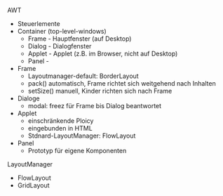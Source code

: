 AWT
- Steuerlemente
- Container (top-level-windows)
  + Frame - Hauptfenster (auf Desktop)
  + Dialog - Dialogfenster
  + Applet - Applet (z.B. im Browser, nicht auf Desktop)
  + Panel - 
- Frame
  + Layoutmanager-default: BorderLayout
  + pack() automatisch, Frame richtet sich weitgehend nach Inhalten
  + setSize() manuell, Kinder richten sich nach Frame
- Dialoge
  + modal: freez für Frame bis Dialog beantwortet
- Applet
  + einschränkende Ploicy
  + eingebunden in HTML
  + Stdnard-LayoutManager: FlowLayout
- Panel
  + Prototyp für eigene Komponenten

LayoutManager
- FlowLayout
- GridLayout
